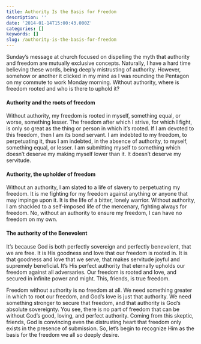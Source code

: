 ```yaml
---
title: Authority Is the Basis for Freedom
description: ''
date: '2014-01-14T15:00:43.000Z'
categories: []
keywords: []
slug: /authority-is-the-basis-for-freedom
---
```


Sunday’s message at church focused on dispelling the myth that authority and freedom are mutually exclusive concepts. Naturally, I have a hard time believing these words, being deeply mistrusting of authority. However, somehow or another it clicked in my mind as I was rounding the Pentagon on my commute to work Monday morning. Without authority, where is freedom rooted and who is there to uphold it?

#### Authority and the roots of freedom

Without authority, my freedom is rooted in myself, something equal, or worse, something lesser. The freedom after which I strive, for which I fight, is only so great as the thing or person in which it’s rooted. If I am devoted to this freedom, then I am its bond servant. I am indebted to my freedom, to perpetuating it, thus I am indebted, in the absence of authority, to myself, something equal, or lesser. I am submitting myself to something which doesn’t deserve my making myself lower than it. It doesn’t deserve my servitude.

#### Authority, the upholder of freedom

Without an authority, I am slated to a life of slavery to perpetuating my freedom. It is me fighting for my freedom against anything or anyone that may impinge upon it. It is the life of a bitter, lonely warrior. Without authority, I am shackled to a self-imposed life of the mercenary, fighting always for freedom. No, without an authority to ensure my freedom, I can have no freedom on my own.

#### The authority of the Benevolent

It’s because God is both perfectly sovereign and perfectly benevolent, that we are free. It is His goodness and love that our freedom is rooted in. It is that goodness and love that we serve, that makes servitude joyful and supremely beneficial. It’s His perfect authority that eternally upholds our freedom against all adversaries. Our freedom is rooted and love, and secured in infinite power and might. This, friends, is true freedom.

Freedom without authority is no freedom at all. We need something greater in which to root our freedom, and God’s love is just that authority. We need something stronger to secure that freedom, and that authority is God’s absolute sovereignty. You see, there is no part of freedom that can be without God’s good, loving, and perfect authority. Coming from this skeptic, friends, God is convincing even the distrusting heart that freedom only exists in the presence of submission. So, let’s begin to recognize Him as the basis for the freedom we all so deeply desire.